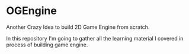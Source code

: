 # OGEngine

Another Crazy Idea to build 2D Game Engine from scratch. 

In this repository I'm going to gather all the learning material I covered in process of building game engine. 